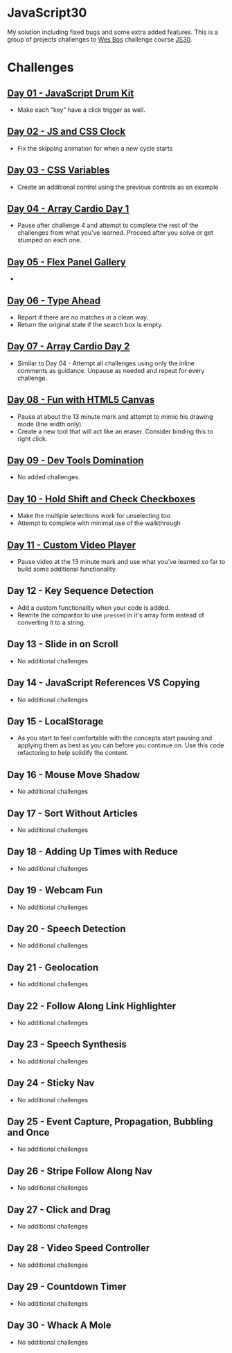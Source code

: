 # JavaScript30
My solution including fixed bugs and some extra added features.
This is a group of projects challenges to [Wes Bos](https://github.com/wesbos) challenge course [JS30](https://javascript30.com/).


# Challenges

## [Day 01 - JavaScript Drum Kit](https://utkarsh1504.github.io/JavaScript30.github.io/Day-01/)
* Make each “key” have a click trigger as well.

## [Day 02 - JS and CSS Clock](https://utkarsh1504.github.io/JavaScript30.github.io/Day-02/)
* Fix the skipping animation for when a new cycle starts

## [Day 03 - CSS Variables](https://utkarsh1504.github.io/JavaScript30.github.io/Day-03/)
* Create an additional control using the previous controls as an example

## [Day 04 - Array Cardio Day 1](https://utkarsh1504.github.io/JavaScript30.github.io/Day-04/)
* Pause after challenge 4 and attempt to complete the rest of the challenges from what you’ve learned. Proceed after you solve or get stumped on each one.

## [Day 05 - Flex Panel Gallery](https://utkarsh1504.github.io/JavaScript30.github.io/Day-05/)
* 

## [Day 06 - Type Ahead](https://utkarsh1504.github.io/JavaScript30.github.io/Day-06/)
* Report if there are no matches in a clean way.
* Return the original state if the search box is empty.

## [Day 07 - Array Cardio Day 2](https://utkarsh1504.github.io/JavaScript30.github.io/Day-07/)
* Similar to Day 04 - Attempt all challenges using only the inline comments as guidance. Unpause as needed and repeat for every challenge.

## [Day 08 - Fun with HTML5 Canvas](https://utkarsh1504.github.io/JavaScript30.github.io/Day-08/)
 
* Pause at about the 13 minute mark and attempt to mimic his drawing mode (line width only).
* Create a new tool that will act like an eraser. Consider binding this to right click.

## [Day 09 - Dev Tools Domination](https://utkarsh1504.github.io/JavaScript30.github.io/Day-09/)
* No added challenges.

## [Day 10 - Hold Shift and Check Checkboxes](https://utkarsh1504.github.io/JavaScript30.github.io/Day-10/)
* Make the multiple selections work for unselecting too
* Attempt to complete with minimal use of the walkthrough

## [Day 11 - Custom Video Player](https://utkarsh1504.github.io/JavaScript30.github.io/Day-11/)
* Pause video at the 13 minute mark and use what you’ve learned so far to build some additional functionality.
   

## Day 12 - Key Sequence Detection
* Add a custom functionality when your code is added.
* Rewrite the comparitor to use `pressed` in it's array form instead of converting it to a string.

## Day 13 - Slide in on Scroll
* No additional challenges

## Day 14 - JavaScript References VS Copying
* No additional challenges


## Day 15 - LocalStorage
* As you start to feel comfortable with the concepts start pausing and applying them as best as you can before you continue on. Use this code refactoring to help solidify the content.

## Day 16 - Mouse Move Shadow
* No additional challenges

## Day 17 - Sort Without Articles
* No additional challenges

## Day 18 - Adding Up Times with Reduce
* No additional challenges

## Day 19 - Webcam Fun
* No additional challenges

## Day 20 - Speech Detection
* No additional challenges

## Day 21 - Geolocation
* No additional challenges

## Day 22 - Follow Along Link Highlighter
* No additional challenges

## Day 23 - Speech Synthesis
* No additional challenges

## Day 24 - Sticky Nav
* No additional challenges

## Day 25 - Event Capture, Propagation, Bubbling and Once
* No additional challenges

## Day 26 - Stripe Follow Along Nav
* No additional challenges

## Day 27 - Click and Drag
* No additional challenges

## Day 28 - Video Speed Controller
* No additional challenges

## Day 29 - Countdown Timer
* No additional challenges

## Day 30 - Whack A Mole
* No additional challenges
